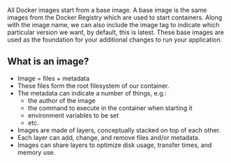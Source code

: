 All Docker images start from a base image. A base image is the same images from the Docker Registry which are used to start containers. Along with the image name, we can also include the image tag to indicate which particular version we want, by default, this is latest. These base images are used as the foundation for your additional changes to run your application.

## What is an image?

* Image = files + metadata
* These files form the root filesystem of our container.
* The metadata can indicate a number of things, e.g.:
  * the author of the image
  * the command to execute in the container when starting it
  * environment variables to be set
  * etc.
* Images are made of layers, conceptually stacked on top of each other.
* Each layer can add, change, and remove files and/or metadata.
* Images can share layers to optimize disk usage, transfer times, and memory use.


